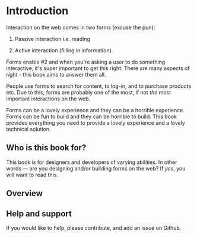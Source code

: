 # Introduction

Interaction on the web comes in two forms (excuse the pun):

1. Passive interaction i.e. reading

2. Active interaction (filling in information).

Forms enable #2 and when you're asking a user to do something interactive, it's super important to get this right. There are many aspects of *right* - this book aims to answer them all.

People use forms to search for content, to log-in, and to purchase products etc. Due to this, forms are probably one of the most, if not *the* most important interactions on the web.

Forms can be a lovely experience and they can be a horrible experience. Forms can be fun to build and they can be horrible to build. This book provides everything you need to provide a lovely experience and a lovely technical solution.

## Who is this book for?

This book is for designers and developers of varying abilities. In other words &mdash; are you designing and/or building forms on the web? If *yes*, you will want to read this.

## Overview

<!--

4. Should I use radio or select?
5. Placeholder
6. Validation
6.1 Server-side
6.2 Client-side
7. Positive affirmation
8. Select Onchange Problem
9. Multiple Submit Problem
10. .NET Checkbox Problem
11. Misc

 -->

## Help and support

If you would like to help, please contribute, and add an issue on Github.

